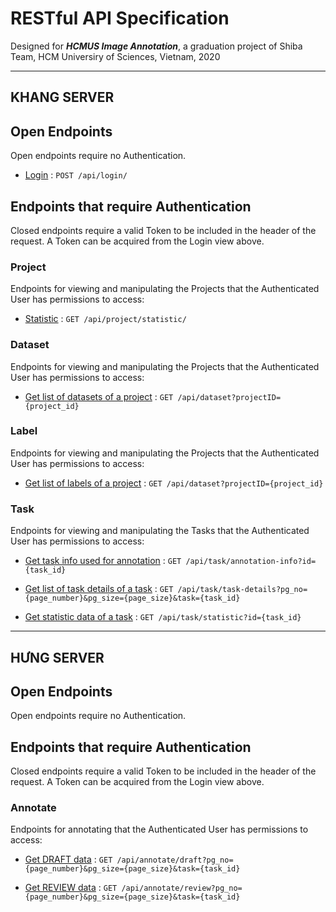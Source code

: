 # RESTful API Specification
Designed for ***HCMUS Image Annotation***, a graduation project of Shiba Team, HCM Universiry of Sciences, Vietnam, 2020

---
## **KHANG SERVER**
## Open Endpoints

Open endpoints require no Authentication.

* [Login](login.md) : `POST /api/login/`

## Endpoints that require Authentication

Closed endpoints require a valid Token to be included in the header of the
request. A Token can be acquired from the Login view above.

### Project 

Endpoints for viewing and manipulating the Projects that the Authenticated User has permissions to access:

* [Statistic](project/statistic.md) : `GET /api/project/statistic/`

### Dataset 

Endpoints for viewing and manipulating the Projects that the Authenticated User has permissions to access:

* [Get list of datasets of a project](dataset/get-dataset-of-project.md) : `GET /api/dataset?projectID={project_id}`

### Label 

Endpoints for viewing and manipulating the Projects that the Authenticated User has permissions to access:

* [Get list of labels of a project](label/get-label-of-project.md) : `GET /api/dataset?projectID={project_id}`

### Task

Endpoints for viewing and manipulating the Tasks that the Authenticated User has permissions to access:

* [Get task info used for annotation](task/get-info.md) : `GET /api/task/annotation-info?id={task_id}`

* [Get list of task details of a task](task/get-task-details.md) : `GET /api/task/task-details?pg_no={page_number}&pg_size={page_size}&task={task_id}`

* [Get statistic data of a task](task/statistic.md) : `GET /api/task/statistic?id={task_id}`

---
## **HƯNG SERVER**

## Open Endpoints

Open endpoints require no Authentication.


## Endpoints that require Authentication

Closed endpoints require a valid Token to be included in the header of the
request. A Token can be acquired from the Login view above.

### Annotate

Endpoints for annotating that the Authenticated User has permissions to access:

* [Get DRAFT data](annotate/get-draft-data.md) : `GET /api/annotate/draft?pg_no={page_number}&pg_size={page_size}&task={task_id}`

* [Get REVIEW data](annotate/get-review-data.md) : `GET /api/annotate/review?pg_no={page_number}&pg_size={page_size}&task={task_id}`





